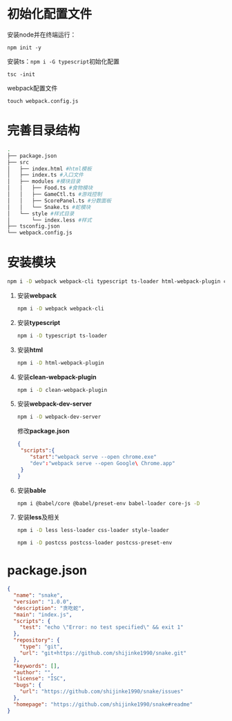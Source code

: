 # 初始化配置文件

安装node并在终端运行：

```shell
npm init -y
```

安装ts：`npm i -G typescript`初始化配置

```shell
tsc -init
```

webpack配置文件

```shell
touch webpack.config.js
```

# 完善目录结构

```sh
.
├── package.json 
├── src
│   ├── index.html #html模板
│   ├── index.ts #入口文件
│   ├── modules #模块目录
│   │   ├── Food.ts #食物模块
│   │   ├── GameCtl.ts #游戏控制
│   │   ├── ScorePanel.ts #分数面板
│   │   └── Snake.ts #蛇模块
│   └── style #样式目录
│       └── index.less #样式
├── tsconfig.json
└── webpack.config.js
```

# 安装模块

```bash
npm i -D webpack webpack-cli typescript ts-loader html-webpack-plugin clean-webpack-plugin  webpack-dev-server @babel/core @babel/preset-env babel-loader core-js less less-loader css-loader style-loader postcss postcss-loader postcss-preset-env
```

1. 安装**webpack**

   ```bash
   npm i -D webpack webpack-cli  
   ```

2. 安装**typescript**

   ```bash
   npm i -D typescript ts-loader
   ```

3. 安装**html**

   ```bash
   npm i -D html-webpack-plugin
   ```

4. 安装**clean-webpack-plugin**

   ```bash
   npm i -D clean-webpack-plugin
   ```

5. 安装**webpack-dev-server**

   ```bash
   npm i -D webpack-dev-server
   ```

   修改**package.json**

   ```json
   {
   	"scripts":{
       "start":"webpack serve --open chrome.exe"
       "dev":"webpack serve --open Google\ Chrome.app"
   	}
   }
   ```
   
6. 安装**bable**

   ```bash
   npm i @babel/core @babel/preset-env babel-loader core-js -D
   ```

7. 安装**less**及相关

   ```bash
   npm i -D less less-loader css-loader style-loader 
   ```

   ```bash
   npm i -D postcss postcss-loader postcss-preset-env
   ```

#  package.json

```json
{
  "name": "snake",
  "version": "1.0.0",
  "description": "贪吃蛇",
  "main": "index.js",
  "scripts": {
    "test": "echo \"Error: no test specified\" && exit 1"
  },
  "repository": {
    "type": "git",
    "url": "git+https://github.com/shijinke1990/snake.git"
  },
  "keywords": [],
  "author": "",
  "license": "ISC",
  "bugs": {
    "url": "https://github.com/shijinke1990/snake/issues"
  },
  "homepage": "https://github.com/shijinke1990/snake#readme"
}

```

